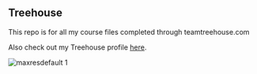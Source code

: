 ## Treehouse

This repo is for all my course files completed through teamtreehouse.com

Also check out my Treehouse profile [here](https://teamtreehouse.com/alysonla).

![maxresdefault 1](https://user-images.githubusercontent.com/65470896/82135674-55b46200-97d3-11ea-9e4f-161d24ab17e6.jpg)
